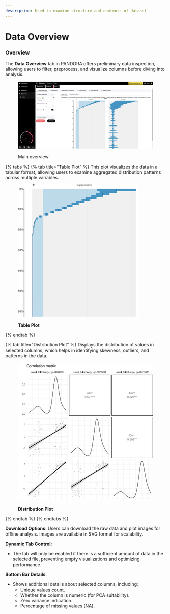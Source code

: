 ```yaml
---
description: Used to examine structure and contents of dataset
---
```


# Data Overview

### Overview&#x20;

The **Data Overview** tab in PANDORA offers  preliminary data inspection, allowing users to filter, preprocess, and visualize columns before diving into analysis.

<figure><img src="../../.gitbook/assets/discovery-data-overview-tabls-plot.png" alt=""><figcaption><p>Main overview</p></figcaption></figure>

{% tabs %}
{% tab title="Table Plot" %}
This plot visualizes the data in a tabular format, allowing users to examine aggregated distribution patterns across multiple variables.



<figure><img src="../../.gitbook/assets/image (8).png" alt=""><figcaption><p><strong>Table Plot</strong></p></figcaption></figure>
{% endtab %}

{% tab title="Distribution Plot" %}
Displays the distribution of values in selected columns, which helps in identifying skewness, outliers, and patterns in the data.

<figure><img src="../../.gitbook/assets/image (9).png" alt=""><figcaption><p><strong>Distribution Plot</strong></p></figcaption></figure>
{% endtab %}
{% endtabs %}

**Download Options**: Users can download the raw data and plot images for offline analysis. Images are available in SVG format for scalability.

**Dynamic Tab Control**:

* The tab will only be enabled if there is a sufficient amount of data in the selected file, preventing empty visualizations and optimizing performance.

**Bottom Bar Details**:

* Shows additional details about selected columns, including:
  * Unique values count.
  * Whether the column is numeric (for PCA suitability).
  * Zero variance indication.
  * Percentage of missing values (NA).
